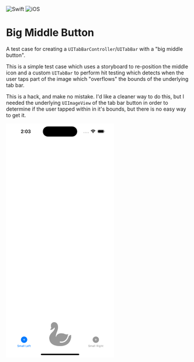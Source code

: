 ![Swift](https://img.shields.io/badge/Swift-4.2-orange) ![iOS](https://img.shields.io/badge/iOS-12.1-orange)

# Big Middle Button

A test case for creating a `UITabBarController`/`UITabBar` with a "big middle button".

This is a simple test case which uses a storyboard to re-position the middle icon and a custom `UITabBar` to perform hit testing which detects when the user taps part of the image which "overflows" the bounds of the underlying tab bar.

This is a hack, and make no mistake.  I'd like a cleaner way to do this, but I needed the underlying `UIImageView` of the tab bar button in order to determine if the user tapped within in it's bounds, but there is no easy way to get it.

![](Snapshot/Snapshot.png)
